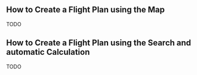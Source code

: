 ## How to Create a Flight Plan using the Map
TODO

## How to Create a Flight Plan using the Search and automatic Calculation

TODO



